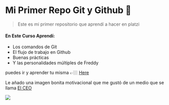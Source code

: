 # Mi Primer Repo Git y Github 🥰

> Este es mi primer repositorio que aprendí a hacer en platzi

#### En Este Curso Aprendí:

- Los comandos de Git
- El flujo de trabajo en Github
- Buenas prácticas
- Y las personalidades múltiples de Freddy

puedes ir y aprender tu misma 👉🏼  [Here](https://platzi.com/cursos/git-github/ "Here")


Le añado una imagen bonita motivacional que me gustó de un medio que se llama [El CEO](http://elceo.com "El CEO")

![](https://i.ibb.co/KWn0tNP/1616590881578.jpg)